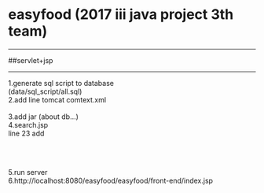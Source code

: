 # easyfood (2017 iii java project 3th team)

***
##servlet+jsp
***

1.generate sql script to database<br>
(data/sql_script/all.sql)<br>
2.add line tomcat comtext.xml<br>
<Resource auth="Container" driverClassName="oracle.jdbc.driver.OracleDriver" maxIdle="10" maxTotal="20" maxWaitMillis="-1" name="jdbc/TestDB3" password="easyfood" type="javax.sql.DataSource" url="[your database]" username="easyfood"/> <br>
3.add jar (about db...)<br>
4.search.jsp<br>
line 23 add<br>
<script type="text/javascript" src="http://maps.google.com/maps/api/js?sensor=false"></script>  <br>
<script type="text/javascript"
  src="https://maps.googleapis.com/maps/api/js?key=[your google map key]" async defer>
</script>  <br>
5.run server<br>
6.http://localhost:8080/easyfood/easyfood/front-end/index.jsp
<br><br>
